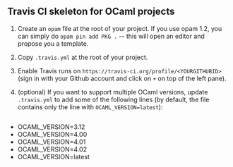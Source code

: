 ## Travis CI skeleton for OCaml projects

1. Create an `opam` file at the root of your project. If you use opam
   1.2, you can simply do `opam pin add PKG .` -- this will open an
   editor and propose you a template.

2. Copy `.travis.yml` at the root of your project.

3. Enable Travis runs on
   `https://travis-ci.org/profile/<YOURGITHUBID>` (sign in with your
   Github account and click on `+` on top of the left pane).

4. (optional) If you want to support multiple OCaml versions, update
   `.travis.yml` to add some of the following lines (by default, the
    file contains only the line with `OCAML_VERSION=latest`):

    ````
  - OCAML_VERSION=3.12
  - OCAML_VERSION=4.00
  - OCAML_VERSION=4.01
  - OCAML_VERSION=4.02
  - OCAML_VERSION=latest
    ````